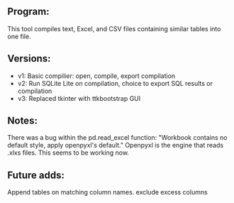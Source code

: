 ## Program:
This tool compiles text, Excel, and CSV files containing similar tables into one file.

## Versions:
- v1: Basic compilier: open, compile, export compilation
- v2: Run SQLite Lite on compilation, choice to export SQL results or compilation
- v3: Replaced tkinter with ttkbootstrap GUI

## Notes:
There was a bug within the pd.read_excel function:  "Workbook contains no default style, apply openpyxl's default." Openpyxl is the engine that reads .xlxs files.  This seems to be working now.

## Future adds:
Append tables on matching column names. exclude excess columns
